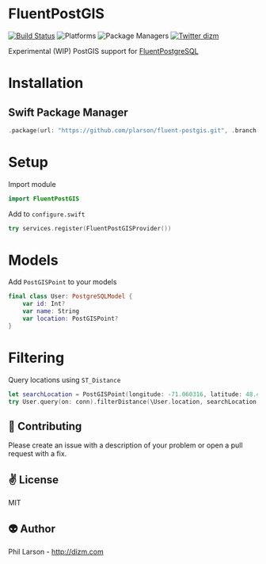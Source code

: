 # FluentPostGIS

[![Build Status](https://travis-ci.org/plarson/fluent-postgis.svg?branch=master)](https://travis-ci.org/plarson/fluent-postgis)
![Platforms](https://img.shields.io/badge/platforms-Linux%20%7C%20OS%20X-blue.svg)
![Package Managers](https://img.shields.io/badge/package%20managers-SwiftPM-yellow.svg)
[![Twitter dizm](https://img.shields.io/badge/twitter-dizm-green.svg)](http://twitter.com/dizm)

Experimental (WIP) PostGIS support for [FluentPostgreSQL](https://github.com/vapor/fluent-postgresql)

# Installation

## Swift Package Manager

```swift
.package(url: "https://github.com/plarson/fluent-postgis.git", .branch("master"))
```
# Setup
Import module
```swift
import FluentPostGIS
```

Add to ```configure.swift```
```swift
try services.register(FluentPostGISProvider())
```
# Models
Add ```PostGISPoint``` to your models
```swift
final class User: PostgreSQLModel {
    var id: Int?
    var name: String
    var location: PostGISPoint?
}
```
# Filtering
Query locations using ```ST_Distance```
```swift        
let searchLocation = PostGISPoint(longitude: -71.060316, latitude: 48.432044)
try User.query(on: conn).filterDistance(\User.location, searchLocation, .lessThanOrEqual, 1000).all().wait()
```
:gift_heart: Contributing
------------
Please create an issue with a description of your problem or open a pull request with a fix.

:v: License
-------
MIT

:alien: Author
------
Phil Larson - http://dizm.com
